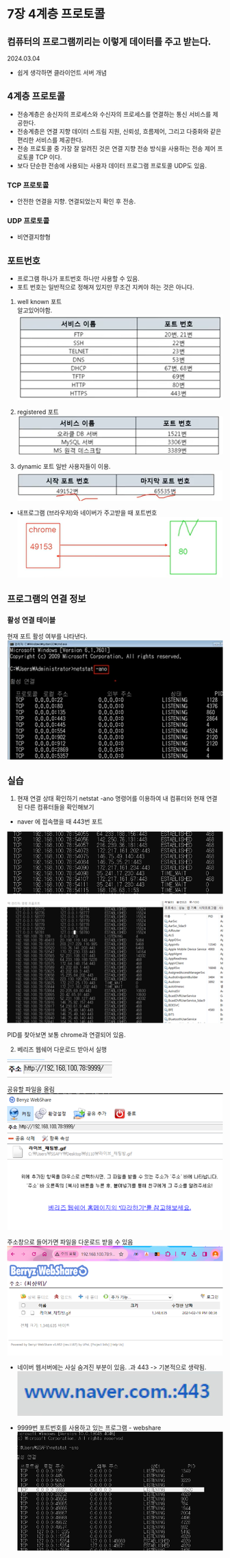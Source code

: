 # 7장 4계층 프로토콜

## 컴퓨터의 프로그램끼리는 이렇게 데이터를 주고 받는다.

2024.03.04

- 쉽게 생각하면 클라이언트 서버 개념

## 4계층 프로토콜

- 전송계층은 송신자의 프로세스와 수신자의 프로세스를 연결하는 통신 서비스를 제공한다.
- 전송계층은 연결 지향 데이터 스트림 지원, 신뢰성, 흐름제어, 그리고 다중화와 같은 편리한 서비스를 제공한다.
- 전송 프로토콜 중 가장 잘 알려진 것은 연결 지향 전송 방식을 사용하는 전송 제어 프로토콜 TCP 이다.
- 보다 단순한 전송에 사용되는 사용자 데이터 프로그램 프로토콜 UDP도 있음.

### TCP 프로토콜

- 안전한 연결을 지향. 연결되었는지 확인 후 전송.

### UDP 프로토콜

- 비연결지향형

## 포트번호

- 프로그램 하나가 포트번호 하나만 사용할 수 있음.
- 포트 번호는 일반적으로 정해져 있지만 무조건 지켜야 하는 것은 아니다.

1. well known 포트  
   알고있어야함.  
   ![Alt text](./images/image.png)

2. registered 포트
   ![Alt text](./images/image-2.png)

3. dynamic 포트
   일반 사용자들이 이용.  
   ![Alt text](./images/image-1.png)

- 내프로그램 (브라우저)와 네이버가 주고받을 때 포트번호  
  ![Alt text](./images/image-3.png)

## 프로그램의 연결 정보

### 활성 연결 테이블

현재 포트 활성 여부를 나타낸다.
![Alt text](./images/image-4.png)

## 실습

1. 현재 연결 상태 확인하기
   netstat -ano 명령어를 이용하여 내 컴퓨터와 현재 연결된 다른 컴퓨터들을 확인해보기

- naver 에 접속했을 때 443번 포트

![Alt text](./images/image-5.png)

![Alt text](./images/image-6.png)

PID를 찾아보면 보통 chrome과 연결되어 있음.

2.  베리즈 웹쉐어 다운로드 받아서 실행

![Alt text](./images/image-7.png)

공유할 파일을 올림  
![Alt text](./images/image-9.png)

주소창으로 들어가면 파일을 다운로드 받을 수 있음
![Alt text](./images/image-8.png)

- 네이버 웹서버에는 사실 숨겨진 부분이 있음. .과 443 -> 기본적으로 생략됨.
  ![Alt text](./images/image-10.png)

- 9999번 포트번호를 사용하고 있는 프로그램 - webshare
  ![Alt text](./images/image-11.png)
